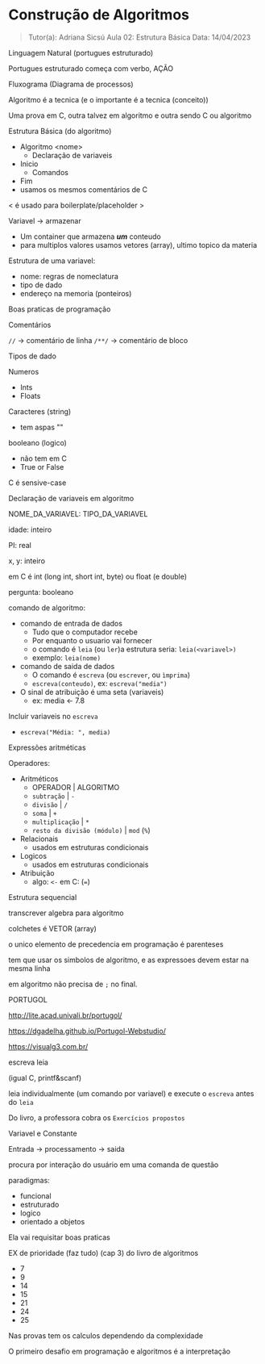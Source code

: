 # Construção de Algoritmos

> Tutor(a): Adriana Sicsú
> Aula 02: Estrutura Básica
> Data: 14/04/2023

Linguagem Natural (portugues estruturado)

Portugues estruturado começa com verbo, AÇÃO

Fluxograma (Diagrama de processos)

Algoritmo é a tecnica (e o importante é a tecnica (conceito))

Uma prova em C, outra talvez em algoritmo e outra sendo C ou algoritmo

Estrutura Básica (do algoritmo)
- Algoritmo \<nome>
  - Declaração de variaveis
- Inicio
  - Comandos
- Fim
- usamos os mesmos comentários de C

< é usado para boilerplate/placeholder >

Variavel -> armazenar
- Um container que armazena ***um*** conteudo
- para multiplos valores usamos vetores (array), ultimo topico da materia

Estrutura de uma variavel:
- nome: regras de nomeclatura
- tipo de dado
- endereço na memoria (ponteiros)

Boas praticas de programação

Comentários

`//` -> comentário de linha
`/**/` -> comentário de bloco

Tipos de dado

Numeros
- Ints
- Floats

Caracteres (string)
- tem aspas ""

booleano (logico)
- não tem em C
- True or False

C é sensive-case


Declaração de variaveis em algoritmo

NOME_DA_VARIAVEL: TIPO_DA_VARIAVEL

idade: inteiro

PI: real

x, y: inteiro

em C é int (long int, short int, byte) ou float (e double)

pergunta: booleano

comando de algoritmo:
- comando de entrada de dados
  - Tudo que o computador recebe
  - Por enquanto o usuario vai fornecer
  - o comando é `leia` (ou `ler`)a estrutura seria: `leia(<variavel>)`
  - exemplo: `leia(nome)`
- comando de saida de dados
  - O comando é `escreva` (ou `escrever`, ou `ìmprima`)
  - `escreva(conteudo)`, ex: `escreva("media")`
- O sinal de atribuição é uma seta (variaveis)
  - ex: media <- 7.8

Incluir variaveis no `escreva`
- `escreva("Média: ", media)`

Expressões aritméticas

Operadores:
- Aritméticos
  - OPERADOR | ALGORITMO
  - `subtração` | `-`
  - `divisão` | `/`
  - `soma` | `+`
  - `multiplicação` | `*`
  - `resto da divisão (módulo)` | `mod` (`%`)
- Relacionais
  - usados em estruturas condicionais
- Logicos
  - usados em estruturas condicionais
- Atribuição
  - algo: `<-` em C: (`=`)

Estrutura sequencial

transcrever algebra para algoritmo

colchetes é VETOR (array)

o unico elemento de precedencia em programação é parenteses

tem que usar os simbolos de algoritmo, e as expressoes devem estar na mesma linha

em algoritmo não precisa de `;` no final.

PORTUGOL

<http://lite.acad.univali.br/portugol/>

<https://dgadelha.github.io/Portugol-Webstudio/>

<https://visualg3.com.br/>

escreva
leia

(igual C, printf&scanf)

leia individualmente (um comando por variavel)
e execute o `escreva` antes do `leia`

Do livro, a professora cobra os `Exercícios propostos`


Variavel e Constante


Entrada -> processamento -> saida

procura por interação do usuário em uma comanda de questão

paradigmas:
- funcional
- estruturado
- logico
- orientado a objetos


Ela vai requisitar boas praticas

EX de prioridade (faz tudo) (cap 3) do livro de algoritmos
- 7
- 9
- 14
- 15
- 21
- 24
- 25

Nas provas tem os calculos dependendo da complexidade

O primeiro desafio em programação e algoritmos é a interpretação